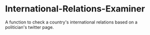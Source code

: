 # International-Relations-Examiner
A function to check a country's international relations based on a politician's twitter page.
